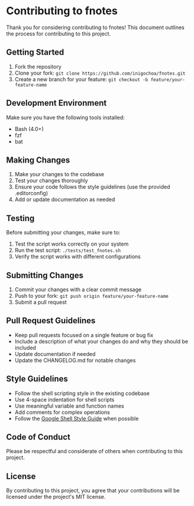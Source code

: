 # Contributing to fnotes

Thank you for considering contributing to fnotes! This document outlines the process for contributing to this project.

## Getting Started

1. Fork the repository
2. Clone your fork: `git clone https://github.com/inigochoa/fnotes.git`
3. Create a new branch for your feature: `git checkout -b feature/your-feature-name`

## Development Environment

Make sure you have the following tools installed:
- Bash (4.0+)
- fzf
- bat

## Making Changes

1. Make your changes to the codebase
2. Test your changes thoroughly
3. Ensure your code follows the style guidelines (use the provided .editorconfig)
4. Add or update documentation as needed

## Testing

Before submitting your changes, make sure to:
1. Test the script works correctly on your system
2. Run the test script: `./tests/test_fnotes.sh`
3. Verify the script works with different configurations

## Submitting Changes

1. Commit your changes with a clear commit message
2. Push to your fork: `git push origin feature/your-feature-name`
3. Submit a pull request

## Pull Request Guidelines

- Keep pull requests focused on a single feature or bug fix
- Include a description of what your changes do and why they should be included
- Update documentation if needed
- Update the CHANGELOG.md for notable changes

## Style Guidelines

- Follow the shell scripting style in the existing codebase
- Use 4-space indentation for shell scripts
- Use meaningful variable and function names
- Add comments for complex operations
- Follow the [Google Shell Style Guide] when possible

## Code of Conduct

Please be respectful and considerate of others when contributing to this project.

## License

By contributing to this project, you agree that your contributions will be licensed under the project's MIT license.

[Google Shell Style Guide]: https://google.github.io/styleguide/shellguide.html

